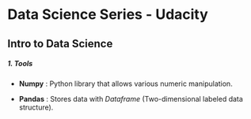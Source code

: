 # Data Science Series - Udacity
## Intro to Data Science

##### 1. Tools
* **Numpy** : Python library that allows various numeric manipulation.

* **Pandas** : Stores data with *Dataframe* (Two-dimensional labeled data structure).
